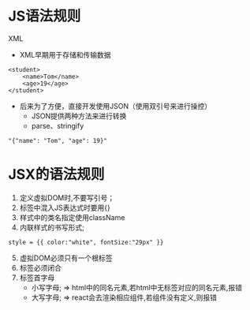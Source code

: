 # JS语法规则
XML
- XML早期用于存储和传输数据
```
<student>
    <name>Tom</name>
    <age>19</age>
</student>
```
- 后来为了方便，直接开发使用JSON（使用双引号来进行操控）
    - JSON提供两种方法来进行转换
    - parse、stringify
```
"{"name": "Tom", "age": 19}"
```

# JSX的语法规则
1. 定义虚拟DOM时,不要写引号； 
2. 标签中混入JS表达式时要用{}
3. 样式中的类名指定使用className
4. 内联样式的书写形式; 
```
style = {{ color:"white", fontSize:"29px" }}
```
5. 虚拟DOM必须只有一个根标签
6. 标签必须闭合
7. 标签首字母
    - 小写字母; => html中的同名元素,若html中无标签对应的同名元素,报错
    - 大写字母; => react会去渲染相应组件,若组件没有定义,则报错
    
